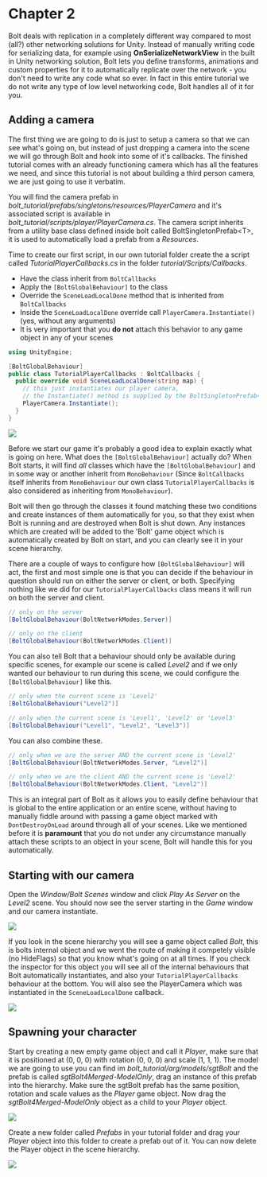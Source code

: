 # Chapter 2

Bolt deals with replication in a completely different way compared to most (all?) other networking solutions for Unity. Instead of manually writing code for serializing data, for example using **OnSerializeNetworkView** in the built in Unity networking solution, Bolt lets you define transforms, animations and custom properties for it to automatically replicate over the network - you don't need to write any code what so ever. In fact in this entire tutorial we do not write any type of low level networking code, Bolt handles all of it for you.

## Adding a camera

The first thing we are going to do is just to setup a camera so that we can see what's going on, but instead of just dropping a camera into the scene we will go through Bolt and hook into some of it's callbacks. The finished tutorial comes with an already functioning camera which has all the features we need, and since this tutorial is not about building a third person camera, we are just going to use it verbatim.

You will find the camera prefab in *bolt_tutorial/prefabs/singletons/resources/PlayerCamera* and it's associated script is available in *bolt_tutorial/scripts/player/PlayerCamera.cs*. The camera script inherits from a utility base class defined inside bolt called BoltSingletonPrefab\<T\>, it is used to automatically load a prefab from a *Resources*.

Time to create our first script, in our own tutorial folder create the a script called *TutorialPlayerCallbacks.cs* in the folder *tutorial/Scripts/Callbacks*. 

* Have the class inherit from `BoltCallbacks`
* Apply the `[BoltGlobalBehaviour]` to the class
* Override the `SceneLoadLocalDone` method that is inherited from `BoltCallbacks`
* Inside the `SceneLoadLocalDone` override call `PlayerCamera.Instantiate()` (yes, without any arguments)
* It is very important that you **do not** attach this behavior to any game object in any of your scenes

```csharp
using UnityEngine;

[BoltGlobalBehaviour]
public class TutorialPlayerCallbacks : BoltCallbacks {
  public override void SceneLoadLocalDone(string map) {
	// this just instantiates our player camera, 
	// the Instantiate() method is supplied by the BoltSingletonPrefab<T> class
    PlayerCamera.Instantiate();
  }
}
```

![](images/img12.png)

Before we start our game it's probably a good idea to explain exactly what is going on here. What does the `[BoltGlobalBehaviour]` actually do? When Bolt starts, it will find *all* classes which have the `[BoltGlobalBehaviour]` and in some way or another inherit from `MonoBehaviour` (Since `BoltCallbacks` itself inherits from `MonoBehaviour` our own class `TutorialPlayerCallbacks` is also considered as inheriting from `MonoBehaviour`). 

Bolt will then go through the classes it found matching these two conditions and create instances of them automatically for you, so that they exist when Bolt is running and are destroyed when Bolt is shut down. Any instances which are created will be added to the 'Bolt' game object which is automatically created by Bolt on start, and you can clearly see it in your scene hierarchy.

There are a couple of ways to configure how `[BoltGlobalBehaviour]` will act, the first and most simple one is that you can decide if the behaviour in question should run on either the server or client, or both. Specifying nothing like we did for our `TutorialPlayerCallbacks` class means it will run on both the server and client.

```csharp
// only on the server
[BoltGlobalBehaviour(BoltNetworkModes.Server)]

// only on the client
[BoltGlobalBehaviour(BoltNetworkModes.Client)]
```

You can also tell Bolt that a behaviour should only be available during specific scenes, for example our scene is called *Level2* and if we only wanted our behaviour to run during this scene, we could configure the `[BoltGlobalBehaviour]` like this.

```csharp
// only when the current scene is 'Level2'
[BoltGlobalBehaviour("Level2")]

// only when the current scene is 'Level1', 'Level2' or 'Level3' 
[BoltGlobalBehaviour("Level1", "Level2", "Level3")]
```

You can also combine these.

```csharp
// only when we are the server AND the current scene is 'Level2'
[BoltGlobalBehaviour(BoltNetworkModes.Server, "Level2")]

// only when we are the client AND the current scene is 'Level2'
[BoltGlobalBehaviour(BoltNetworkModes.Client, "Level2")]
```

This is an integral part of Bolt as it allows you to easily define behaviour that is global to the entire application or an entire scene, without having to manually fiddle around with passing a game object marked with `DontDestroyOnLoad` around through all of your scenes. Like we mentioned before it is **paramount** that you do not under any circumstance manually attach these scripts to an object in your scene, Bolt will handle this for you automatically.

## Starting with our camera

Open the *Window/Bolt Scenes* window and click *Play As Server* on the *Level2* scene. You should now see the server starting in the *Game* window and our camera instantiate. 

![](images/img13.png)

If you look in the scene hierarchy you will see a game object called *Bolt*, this is bolts internal object and we went the route of making it competely visible (no HideFlags) so that you know what's going on at all times. If you check the inspector for this object you will see all of the internal behaviours that Bolt automatically instantiates, and also your `TutorialPlayerCallbacks` behaviour at the bottom. You will also see the PlayerCamera which was instantiated in the `SceneLoadLocalDone` callback.

![](images/img14.png)

## Spawning your character

Start by creating a new empty game object and call it *Player*, make sure that it is positioned at (0, 0, 0) with rotation (0, 0, 0) and scale (1, 1, 1). The model we are going to use you can find im *bolt_tutorial/arg/models/sgtBolt* and the prefab is called *sgtBolt4Merged-ModelOnly*, drag an instance of this prefab into the hierarchy. Make sure the sgtBolt prefab has the same position, rotation and scale values as the *Player* game object. Now drag the *sgtBolt4Merged-ModelOnly* object as a child to your *Player* object.

![](images/img15.png)

Create a new folder called *Prefabs* in your tutorial folder and drag your *Player* object into this folder to create a prefab out of it. You can now delete the Player object in the scene hierarchy.

![](images/img16.png)

